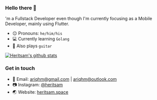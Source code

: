 ### Hello there 👋

'm a Fullstack Developer even though I'm currently focusing as a Mobile Developer, mainly using Flutter.

- 😐 Pronouns: `he/him/his`
- 💻 Currently learning `Golang`
- 🎸 Also plays `guitar`

[![Heritsam's github stats](https://github-readme-stats.vercel.app/api?username=Heritsam)](https://github.com/Heritsam/github-readme-stats)

### Get in touch

- 📧 Email: <a href="mailto:ariqhm@gmail.com">ariqhm@gmail.com</a> | <a href="mailto:ariqhm@outlook.com">ariqhm@outlook.com</a>
- 📷 Instagram: <a href="https://instagram.com/heritsam_">@heritsam</a>
- 🌏 Website: <a href="https://heritsam.space">heritsam.space</a>
